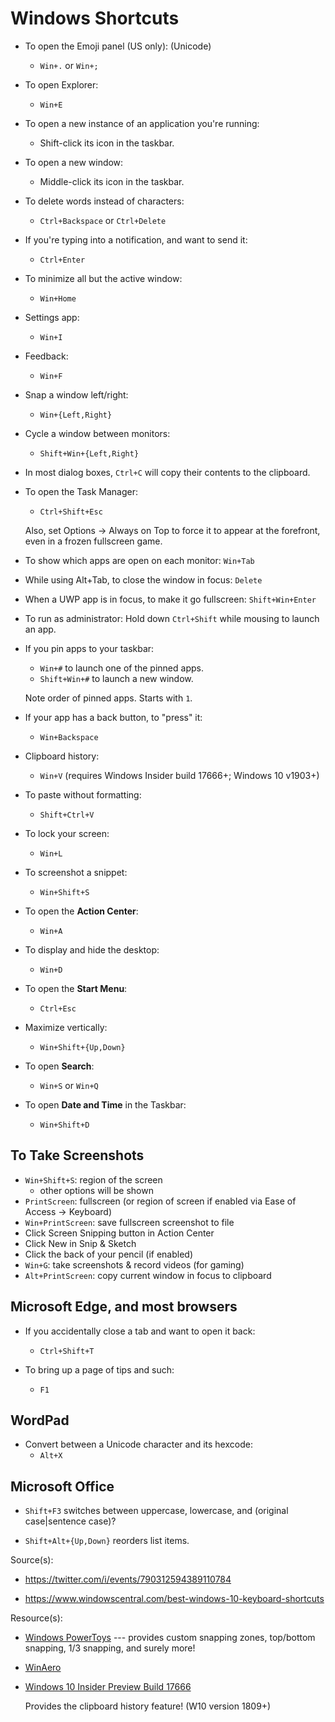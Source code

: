 # Windows Shortcuts

-   To open the Emoji panel (US only): (Unicode)
    -   `Win+.` or `Win+;`

-   To open Explorer:
    -   `Win+E`

-   To open a new instance of an application you're running:
    -   Shift-click its icon in the taskbar.

-   To open a new window:
    -   Middle-click its icon in the taskbar.

-   To delete words instead of characters:
    -   `Ctrl+Backspace` or `Ctrl+Delete`

-   If you're typing into a notification, and want to send it:
    -   `Ctrl+Enter`

-   To minimize all but the active window:
    -   `Win+Home`

-   Settings app:
    -   `Win+I`

-   Feedback:
    -   `Win+F`

-   Snap a window left/right:
    -   `Win+{Left,Right}`

-   Cycle a window between monitors:
    -   `Shift+Win+{Left,Right}`

-   In most dialog boxes, `Ctrl+C` will copy their contents to the
    clipboard.

-   To open the Task Manager:
    -   `Ctrl+Shift+Esc`

    Also, set Options -> Always on Top to force it to appear at the
    forefront, even in a frozen fullscreen game.

-   To show which apps are open on each monitor:
    `Win+Tab`

-   While using Alt+Tab, to close the window in focus:
    `Delete`

-   When a UWP app is in focus, to make it go fullscreen:
    `Shift+Win+Enter`

-   To run as administrator:
    Hold down `Ctrl+Shift` while mousing to launch an app.

-   If you pin apps to your taskbar:
    -   `Win+#` to launch one of the pinned apps.
    -   `Shift+Win+#` to launch a new window.

    Note order of pinned apps.  Starts with `1`.

-   If your app has a back button, to "press" it:
    -   `Win+Backspace`

-   Clipboard history:
    -   `Win+V` (requires Windows Insider build 17666+; Windows 10 v1903+)

-   To paste without formatting:
    -   `Shift+Ctrl+V`

-   To lock your screen:
    -   `Win+L`

-   To screenshot a snippet:
    -   `Win+Shift+S`

-   To open the **Action Center**:
    -   `Win+A`

-   To display and hide the desktop:
    -   `Win+D`

-   To open the **Start Menu**:
    -   `Ctrl+Esc`

-   Maximize vertically:
    -   `Win+Shift+{Up,Down}`

-   To open **Search**:
    -   `Win+S` or `Win+Q`

-   To open **Date and Time** in the Taskbar:
    -   `Win+Shift+D`

## To Take Screenshots

-   `Win+Shift+S`: region of the screen
    -   other options will be shown
-   `PrintScreen`: fullscreen (or region of screen if enabled via Ease
    of Access -> Keyboard)
-   `Win+PrintScreen`: save fullscreen screenshot to file
-   Click Screen Snipping button in Action Center
-   Click New in Snip & Sketch
-   Click the back of your pencil (if enabled)
-   `Win+G`: take screenshots & record videos (for gaming)
-   `Alt+PrintScreen`: copy current window in focus to clipboard


## Microsoft Edge, and most browsers

-   If you accidentally close a tab and want to open it back:
    -   `Ctrl+Shift+T`

-   To bring up a page of tips and such:
    -   `F1`

## WordPad

-   Convert between a Unicode character and its hexcode:
    -   `Alt+X`

## Microsoft Office

-   `Shift+F3` switches between uppercase, lowercase, and (original
    case|sentence case)?

-   `Shift+Alt+{Up,Down}` reorders list items.

Source(s):

-   https://twitter.com/i/events/790312594389110784

-   https://www.windowscentral.com/best-windows-10-keyboard-shortcuts

Resource(s):

-   [Windows PowerToys](https://github.com/microsoft/PowerToys) ---
    provides custom snapping zones, top/bottom snapping, 1/3 snapping,
    and surely more!

-   [WinAero](https://winaero.com/)

-   [Windows 10 Insider Preview Build 17666](https://blogs.windows.com/windowsexperience/2018/05/09/announcing-windows-10-insider-preview-build-17666/)

    Provides the clipboard history feature!  (W10 version 1809+)
